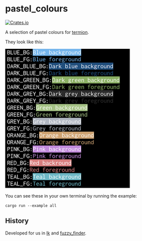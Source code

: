# pastel_colours

[![Crates.io](https://img.shields.io/crates/v/pastel_colours.svg)](https://crates.io/crates/pastel_colours)

A selection of pastel colours for [termion](https://github.com/redox-os/termion).

They look like this:

![All pastel colours](examples/all.png)

You can see these in your own terminal by running the example:
```shell
cargo run --example all
```

## History

Developed for us in [lk](https://github.com/jamescoleuk/lk) and [fuzzy_finder](https://github.com/jamescoleuk/fuzzy_finder).